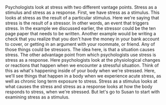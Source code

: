 Psychologists look at stress with two different vantage points. Stress as a
stimulus and stress as a response. First, we have stress as a stimulus. This
looks at stress as the result of a particular stimulus. Here we're saying that
stress is the result of a stressor. In other words, an event that triggers
stress. In the example we discussed earlier, the stressor could be the ten page
paper that needs to be written. Another example would be writing a check that
you realize that you don't have the money in your bank account to cover, or
getting in an argument with your roommate, or friend. Any of those things could
be stressors. The idea here, is that a situation causes stress. The other
advantage point from which psychologists use stress is stress as a response.
Here psychologists look at the physiological changes or reactions that happen
when we encounter a stressful situation. Think of this as what's happening
inside of your body when we're stressed. Here, we'll see things that happen in
a body when we experience acute stress, as well as chronic long term exposure
to stress. Stress as a stimulus looks at what causes the stress and stress as a
response looks at how the body responds to stress, when we're stressed. But
let's go to Susan to start with examining stress as a stimulus.
